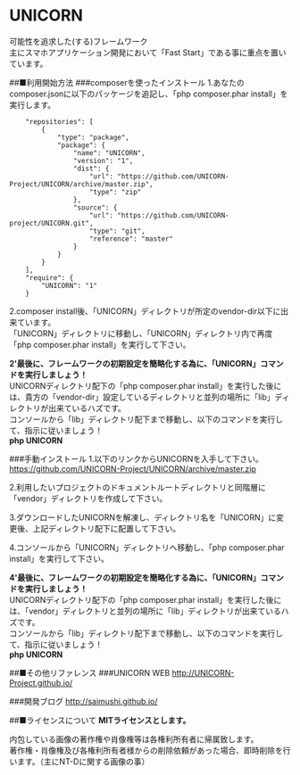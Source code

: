 UNICORN
====
可能性を追求した(する)フレームワーク  
主にスマホアプリケーション開発において「Fast Start」である事に重点を置いています。

##■利用開始方法
###composerを使ったインストール
1.あなたのcomposer.jsonに以下のパッケージを追記し、「php composer.phar install」を実行します。
```
    "repositories": [
        {
            "type": "package",
            "package": {
                "name": "UNICORN",
                "version": "1",
                "dist": {
                    "url": "https://github.com/UNICORN-Project/UNICORN/archive/master.zip",
                    "type": "zip"
                },
                "source": {
                    "url": "https://github.com/UNICORN-project/UNICORN.git",
                    "type": "git",
                    "reference": "master"
                }
            }
        }
    ],
    "require": {
        "UNICORN": "1"
    }
```

2.composer install後、「UNICORN」ディレクトリが所定のvendor-dir以下に出来ています。  
「UNICORN」ディレクトリに移動し、「UNICORN」ディレクトリ内で再度「php composer.phar install」を実行して下さい。  

**2'最後に、フレームワークの初期設定を簡略化する為に、「UNICORN」コマンドを実行しましょう！**  
UNICORNディレクトリ配下の「php composer.phar install」を実行した後には、貴方の「vendor-dir」設定しているディレクトリと並列の場所に「lib」ディレクトリが出来ているハズです。  
コンソールから「lib」ディレクトリ配下まで移動し、以下のコマンドを実行して、指示に従いましょう！  
**php UNICORN**  


###手動インストール
1.以下のリンクからUNICORNを入手して下さい。  
https://github.com/UNICORN-Project/UNICORN/archive/master.zip  

2.利用したいプロジェクトのドキュメントルートディレクトリと同階層に「vendor」ディレクトリを作成して下さい。  

3.ダウンロードしたUNICORNを解凍し、ディレクトリ名を「UNICORN」に変更後、上記ディレクトリ配下に配置して下さい。  

4.コンソールから「UNICORN」ディレクトリへ移動し、「php composer.phar install」を実行して下さい。  

**4'最後に、フレームワークの初期設定を簡略化する為に、「UNICORN」コマンドを実行しましょう！**  
UNICORNディレクトリ配下の「php composer.phar install」を実行した後には、「vendor」ディレクトリと並列の場所に「lib」ディレクトリが出来ているハズです。  
コンソールから「lib」ディレクトリ配下まで移動し、以下のコマンドを実行して、指示に従いましょう！  
**php UNICORN**  


##■その他リファレンス
###UNICORN WEB
http://UNICORN-Project.github.io/


###開発ブログ
http://saimushi.github.io/


##■ライセンスについて
**MITライセンスとします。**

内包している画像の著作権や肖像権等は各権利所有者に帰属致します。  
著作権・肖像権及び各権利所有者様からの削除依頼があった場合、即時削除を行います。（主にNT-Dに関する画像の事）

